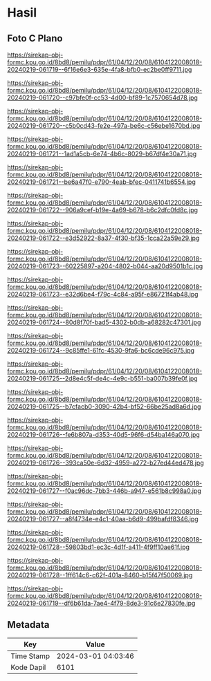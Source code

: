 # Hasil

## Foto C Plano

https://sirekap-obj-formc.kpu.go.id/8bd8/pemilu/pdpr/61/04/12/20/08/6104122008018-20240219-061719--6f16e6e3-635e-4fa8-bfb0-ec2be0ff9711.jpg

https://sirekap-obj-formc.kpu.go.id/8bd8/pemilu/pdpr/61/04/12/20/08/6104122008018-20240219-061720--c97bfe0f-cc53-4d00-bf89-1c7570654d78.jpg

https://sirekap-obj-formc.kpu.go.id/8bd8/pemilu/pdpr/61/04/12/20/08/6104122008018-20240219-061720--c5b0cd43-fe2e-497a-be6c-c56ebe1670bd.jpg

https://sirekap-obj-formc.kpu.go.id/8bd8/pemilu/pdpr/61/04/12/20/08/6104122008018-20240219-061721--1ad1a5cb-6e74-4b6c-8029-b67df4e30a71.jpg

https://sirekap-obj-formc.kpu.go.id/8bd8/pemilu/pdpr/61/04/12/20/08/6104122008018-20240219-061721--be6a47f0-e790-4eab-bfec-0411741b6554.jpg

https://sirekap-obj-formc.kpu.go.id/8bd8/pemilu/pdpr/61/04/12/20/08/6104122008018-20240219-061722--906a9cef-b19e-4a69-b678-b6c2dfc0fd8c.jpg

https://sirekap-obj-formc.kpu.go.id/8bd8/pemilu/pdpr/61/04/12/20/08/6104122008018-20240219-061722--e3d52922-8a37-4f30-bf35-1cca22a59e29.jpg

https://sirekap-obj-formc.kpu.go.id/8bd8/pemilu/pdpr/61/04/12/20/08/6104122008018-20240219-061723--60225897-a204-4802-b044-aa20d9501b1c.jpg

https://sirekap-obj-formc.kpu.go.id/8bd8/pemilu/pdpr/61/04/12/20/08/6104122008018-20240219-061723--e32d6be4-f79c-4c84-a95f-e86721f4ab48.jpg

https://sirekap-obj-formc.kpu.go.id/8bd8/pemilu/pdpr/61/04/12/20/08/6104122008018-20240219-061724--80d8f70f-bad5-4302-b0db-a68282c47301.jpg

https://sirekap-obj-formc.kpu.go.id/8bd8/pemilu/pdpr/61/04/12/20/08/6104122008018-20240219-061724--9c85ffe1-61fc-4530-9fa6-bc6cde96c975.jpg

https://sirekap-obj-formc.kpu.go.id/8bd8/pemilu/pdpr/61/04/12/20/08/6104122008018-20240219-061725--2d8e4c5f-de4c-4e9c-b551-ba007b39fe0f.jpg

https://sirekap-obj-formc.kpu.go.id/8bd8/pemilu/pdpr/61/04/12/20/08/6104122008018-20240219-061725--b7cfacb0-3090-42b4-bf52-66be25ad8a6d.jpg

https://sirekap-obj-formc.kpu.go.id/8bd8/pemilu/pdpr/61/04/12/20/08/6104122008018-20240219-061726--fe6b807a-d353-40d5-96f6-d54ba146a070.jpg

https://sirekap-obj-formc.kpu.go.id/8bd8/pemilu/pdpr/61/04/12/20/08/6104122008018-20240219-061726--393ca50e-6d32-4959-a272-b27ed44ed478.jpg

https://sirekap-obj-formc.kpu.go.id/8bd8/pemilu/pdpr/61/04/12/20/08/6104122008018-20240219-061727--f0ac96dc-7bb3-446b-a947-e561b8c998a0.jpg

https://sirekap-obj-formc.kpu.go.id/8bd8/pemilu/pdpr/61/04/12/20/08/6104122008018-20240219-061727--a8f4734e-e4c1-40aa-b6d9-499bafdf8346.jpg

https://sirekap-obj-formc.kpu.go.id/8bd8/pemilu/pdpr/61/04/12/20/08/6104122008018-20240219-061728--59803bd1-ec3c-4d1f-a411-4f9ff10ae61f.jpg

https://sirekap-obj-formc.kpu.go.id/8bd8/pemilu/pdpr/61/04/12/20/08/6104122008018-20240219-061728--1ff614c6-c62f-401a-8460-b15f47f50069.jpg

https://sirekap-obj-formc.kpu.go.id/8bd8/pemilu/pdpr/61/04/12/20/08/6104122008018-20240219-061719--df6b61da-7ae4-4f79-8de3-91c6e27830fe.jpg


## Metadata

| Key        | Value               |
| ---------- | ------------------- |
| Time Stamp | 2024-03-01 04:03:46 |
| Kode Dapil | 6101                |



